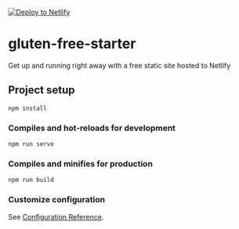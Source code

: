 [![Deploy to Netlify](https://www.netlify.com/img/deploy/button.svg)](https://app.netlify.com/start/deploy?repository=https://github.com/tocseoj/gluten-free-starter)

# gluten-free-starter

Get up and running right away with a free static site hosted to Netlify

## Project setup

```
npm install
```

### Compiles and hot-reloads for development

```
npm run serve
```

### Compiles and minifies for production

```
npm run build
```

### Customize configuration

See [Configuration Reference](https://cli.vuejs.org/config/).

